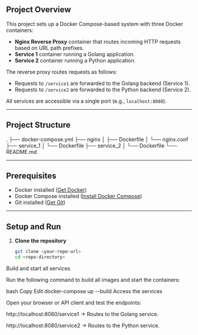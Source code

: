 ##


## Project Overview

This project sets up a Docker Compose-based system with three Docker containers:

- **Nginx Reverse Proxy** container that routes incoming HTTP requests based on URL path prefixes.
- **Service 1** container running a Golang application.
- **Service 2** container running a Python application.

The reverse proxy routes requests as follows:

- Requests to `/service1` are forwarded to the Golang backend (Service 1).
- Requests to `/service2` are forwarded to the Python backend (Service 2).

All services are accessible via a single port (e.g., `localhost:8080`).

---

## Project Structure

.
├── docker-compose.yml
├── nginx
│ ├── Dockerfile
│ └── nginx.conf
├── service_1
│ └── Dockerfile
├── service_2
│ └── Dockerfile
└── README.md



---

## Prerequisites

- Docker installed ([Get Docker](https://docs.docker.com/get-docker/))
- Docker Compose installed ([Install Docker Compose](https://docs.docker.com/compose/install/))
- Git installed ([Get Git](https://git-scm.com/book/en/v2/Getting-Started-Installing-Git))

---

## Setup and Run

1. **Clone the repository**

   ```bash
   git clone <your-repo-url>
   cd <repo-directory>
Build and start all services

Run the following command to build all images and start the containers:

bash
Copy
Edit
docker-compose up --build
Access the services

Open your browser or API client and test the endpoints:

http://localhost:8080/service1 → Routes to the Golang service.

http://localhost:8080/service2 → Routes to the Python service.
